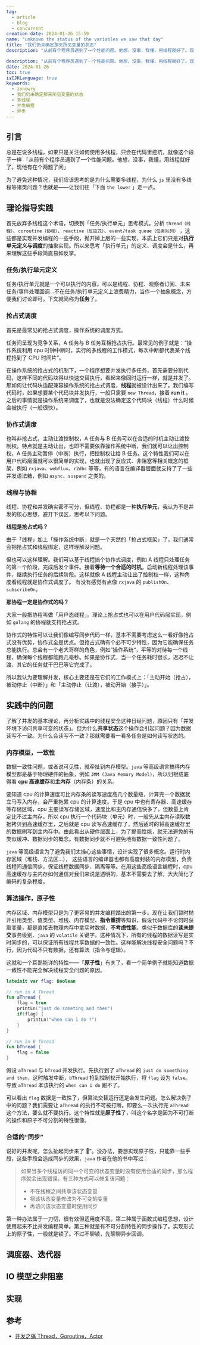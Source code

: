```yaml
---
tag:
  - article
  - blog
  - concurrent
creation date: 2024-01-26 15:59
name: "unknown the status of the variables we saw that day"
title: "我们仍未确定那天所见变量的状态"
description: "从前有个程序员遇到了一个性能问题。他想，没事，我懂，用线程就好了。现他有在个两题了问。"

description: "从前有个程序员遇到了一个性能问题。他想，没事，我懂，用线程就好了。现他有在个两题了问。"
date: 2024-01-26
toc: true
isCJKLanguage: true
keywords:
  - zonowry
  - 我们仍未确定那天所见变量的状态
  - 多线程
  - 并发编程
  - 异步
---
```


## 引言

总是在说多线程，如果只是关注如何使用多线程，只会在代码里挖坑，就像这个段子一样
「从前有个程序员遇到了一个性能问题。他想，没事，我懂，用线程就好了。现他有在个两题了问」

为了避免这种情况，我们应该思考的是为什么需要多线程，为什么 `js` 里没有多线程等诸类问题？也就是——让我们往「下面 `the lower` 」走一点。

## 理论指导实践

首先放弃多线程这个术语，切换到「任务/执行单元」思考模式。分析 `thread（线程）`、`coroutine（协程）`、`reactive（反应式）`、`event/task queue（任务队列）` ，这些都是实现并发编程的一些手段，抛开掉上层的一些实现，本质上它们只是对**执行单元定义与调度**的抽象实现。所以来思考「执行单元」的定义、调度会是什么，再来理解这些手段简直易如反掌。

### 任务/执行单元定义

任务/执行单元就是一个可以执行的内容。可以是线程、协程、观察者订阅、未来任务/事件处理回调...不在任务/执行单元定义上浪费精力，当作一个抽象概念，方便我们讨论即可。下文就简称为**任务**了。

### 抢占式调度

首先是最常见的抢占式调度，操作系统的调度方式。

任务间呈现为竞争关系，A 任务与 B 任务互相抢占执行。最常见的例子就是：“操作系统利用 cpu 时钟中断时，实行的多线程的工作模式，每次中断都代表某个线程抢到了 CPU 时间片”。

在操作系统的抢占式的机制下，一个程序想要并发执行多任务，首先需要分割代码，这样不同的代码块得以快速交替执行，看起来像同时运行一样，就是并发了。那如何让代码块适配兼容操作系统的抢占式调度，**线程**就被设计出来了。我们编写代码时，如果想要某个代码块并发执行，一般只需要 `new Thread`，接着 **run it** 。之后的事情就是操作系统来调度了，也就是没法确定这个代码块（线程）什么时候会被执行（一般很快）。

### 协作式调度

也叫非抢占式，主动让渡控制权，A 任务与 B 任务可以在合适的时机主动让渡控制权。特点就是主动让出，也即不需要依靠操作系统中断，我们就可以让出控制权，A 任务主动暂停（中断）执行，把控制权让给 B 任务。这个特性我们可以在用户代码层面就可以很简单的实现，也就出现了反应式、非阻塞等相关概念的框架，例如 `rxjava`、`webflux`、`r2dbc` 等等，有的语言在编译器层面就支持了了一些并发语法糖，例如 `async`、`suspand` 之类的。

### 线程与协程

线程、协程和并发确实密不可分，但线程、协程都是一种**执行单元**，我认为不是并发的核心思想，避开下误区，思考以下问题。

**线程是抢占式吗？**

由于「线程」加上「操作系统中断」就是一个天然的「抢占式框架」了，我们通常会把抢占式和线程绑定，这样理解没问题。

但也可以这样理解。我们可以基于线程搞个协作式调度，例如 A 线程只处理任务的第一个阶段，完成后发个事件。接着**等待一个合适的时机**，启动新线程处理该事件，继续执行任务的后续阶段。这样就像 A 线程主动让出了控制权一样，这种角度看线程就是协作式调度了。 有没有感觉有点像 `rxjava` 的 `publishOn`、`subscribeOn`。

**那协程一定是协作式的吗？**

大家一般把协程叫做「用户态线程」。理论上抢占式也可以在用户代码层实现，例如 `golang` 的协程就支持抢占式。

协作式的特性可以让我们像编写同步代码一样，基本不需要考虑这么一看好像抢占式没有优势，协作式全是优点。但抢占式确有个必不可少特性，因为它能确保任务总能执行。总会有一个老大哥样的角色，例如”操作系统“，平等的对待每一个线程，确保每个线程都能跑几毫秒。如果是协作式，当一个任务耗时很长，迟迟不让渡，其它的任务就干巴巴等它完成了。

所以我认为要理解并发，核心主要还是在它们的工作模式上：「主动开始（抢占），被动停止（中断）」和「主动停止（让渡），被动开始（接手）」。

## 实践中的问题

了解了并发的基本理论，再分析实践中的线程安全这种日经问题，原因只有「并发环境下访问共享可变的状态」。但为什么**共享状态**这个操作会引起问题？因为数据读写不一致。为什么会读写不一致？那就需要看一看多任务是如何读写状态的。

### 内存模型，一致性

数据一致性问题，或者说可见性，就牵扯到内存模型。`java` 等高级语言搞得内存模型都是基于物理硬件的抽象，例如 `JMM (Java Memory Model)`，所以归根结底得看 **cpu 高速缓存**和**主内存**（内存条）的关系。

要知道 cpu 的计算速度可比内存条的读写速度高几个数量级，计算完一个数据就立马写入内存，会严重拖累 cpu 的计算速度。于是 cpu 中也有寄存器、高速缓存等存储区域，cpu 主要读写存储区域，速度比和主内存通信快多了，但数量上肯定比不过主内存。所以 cpu 执行一个代码块（单元）时，一般先从主内存读取数据拷贝到高速缓存里，之后就是 cpu 读写高速缓存了，然后适时的将高速缓存里的数据刷写到主内存中。由此看出从硬件层面上，为了提高性能，就无法避免的有类似缓冲、数据同步的概念。有数据同步就不可避免地有数据一致性问题了。

`java` 等高级语言为了避免我们太操心这些事情，设计实现了很多概念。运行时内存区域（堆栈、方法区...）， 这些语言的编译器也都有高度封装的内存模型，负责线程间通信同步，保证线程数据同步、隔离等等。在用这些高级语言编程时，cpu 高速缓存与主内存如何通信对我们来说是透明的，基本不需要去了解，大大简化了编码的复杂程度。

### 算法操作，原子性

内存区域、内存模型只是为了更容易的并发编程踏出的第一步。现在让我们暂时抛开引用类型、值类型、堆栈、内存模型、**指令重排**等知识，假设代码中不论何时获取变量，都是直接去物理内存中拿实时数据，**不考虑性能**，类似于数据库的**读未提交**事务级别、`java` 的 `volatile` 关键字。这种情况下，所有的线程的数据读写是实时同步的，可以保证所有线程共享数据的一致性。这样能解决线程安全问题吗？不行，因为代码不只有数据，还有算法（指令与逻辑）。

这就和一个耳熟能详的特性——「**原子性**」有关了，看一个简单例子就能知道数据一致性不能完全解决线程安全问题的原因。

```kotlin
lateinit var flag: Boolean

// run in A Thread
fun aThread {
    flag = true
    printLn("just do someting and then")
    if(flag) {
	    printLn("when can i do ?")
	}
}

// run in B Thread
fun bThread {
	flag = false
}
```

假设 `aThread` 与 `bTread` 并发执行。先执行到了 `aThread` 的 `just do something and then`，这时触发中断，`bThread` 抢到控制权开始执行，将 `flag` 设为 `false`。导致 `aThread` 本该执行的 `when can i do` 跑不了。

可以看出 `flag` 数据是一致性了，但算法交替运行还是会发生问题。怎么解决例子中的问题？我们需要让 `aThread` 的执行不可被打断。即要么一次执行完 `aThread` 这个方法，要么就不要执行。这个特性就是**原子性**了，叫这个名字是因为不可打断的操作和原子不可分割的特性很像。

### 合适的“同步”

说好的并发呢，怎么扯起同步来了 👿️”。没办法，要想实现原子性，只能靠一些手段，这些手段会造成同步的效果，`java` 作者在他的书中写过：

> 如果当多个线程访问同一个可变的状态变量时没有使用合适的同步，那么程序就会出现错误。有三种方式可以修复该问题：
>
> - 不在线程之间共享该状态变量
> - 将该状态变量修改为不可变的变量
> - 再访问该状态变量时使用同步

第一种办法属于一刀切，很有效但适用度不高。第二种属于函数式编程思想，设计使用起来不比并发编程简单。第三种就是有不可分割特性的同步操作了。实现形式上的原子性，一般就是锁了。不过不聊锁，先聊聊异步回调。

## 调度器、迭代器

## IO 模型之非阻塞

##

## 实现

## 参考

- [并发之痛 Thread，Goroutine，Actor](https://jolestar.com/parallel-programming-model-thread-goroutine-actor/)
